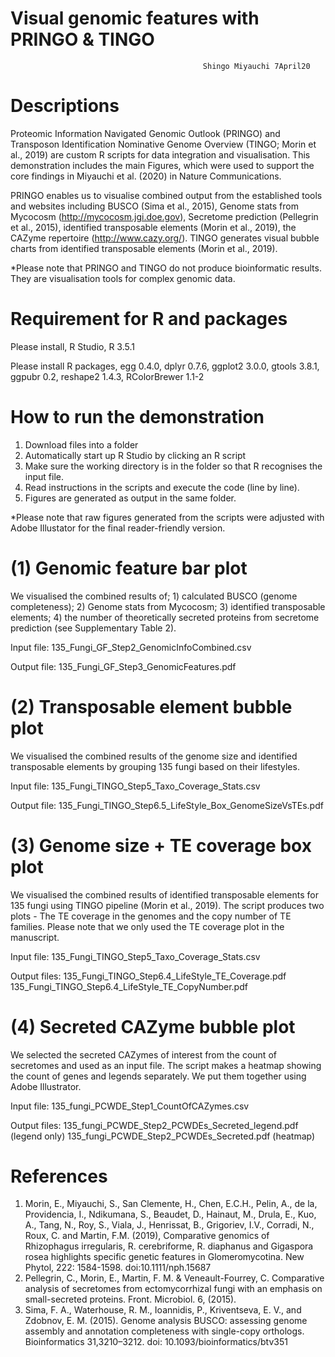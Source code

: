 # Visual genomic features with PRINGO & TINGO

                                               Shingo Miyauchi 7April20
# Descriptions

Proteomic Information Navigated Genomic Outlook (PRINGO) and Transposon Identification Nominative Genome Overview (TINGO; Morin et al., 2019) are custom R scripts for data integration and visualisation. This demonstration includes the main Figures, which were used to support the core findings in Miyauchi et al. (2020) in Nature Communications. 

PRINGO enables us to visualise combined output from the established tools and websites including BUSCO (Sima et al., 2015), Genome stats from Mycocosm (http://mycocosm.jgi.doe.gov), Secretome prediction (Pellegrin et al., 2015), identified transposable elements (Morin et al., 2019), the CAZyme repertoire (http://www.cazy.org/). TINGO generates visual bubble charts from identified transposable elements (Morin et al., 2019).  

*Please note that PRINGO and TINGO do not produce bioinformatic results. They are visualisation tools for complex genomic data. 

# Requirement for R and packages
Please install, 
R Studio,
R 3.5.1 

Please install R packages,
egg  0.4.0,
dplyr 0.7.6,
ggplot2 3.0.0,
gtools 3.8.1,
ggpubr 0.2,
reshape2 1.4.3,
RColorBrewer 1.1-2

# How to run the demonstration
1) Download files into a folder
2) Automatically start up R Studio by clicking an R script
3) Make sure the working directory is in the folder so that R recognises the input file. 
4) Read instructions in the scripts and execute the code (line by line).  
5) Figures are generated as output in the same folder. 

*Please note that raw figures generated from the scripts were adjusted with Adobe Illustator for the final reader-friendly version.  

# (1) Genomic feature bar plot

We visualised the combined results of; 1) calculated BUSCO (genome completeness); 2) Genome stats from Mycocosm; 3) identified transposable elements; 4) the number of theoretically secreted proteins from secretome prediction (see Supplementary Table 2).

Input file: 
135_Fungi_GF_Step2_GenomicInfoCombined.csv

Output file:
135_Fungi_GF_Step3_GenomicFeatures.pdf

# (2) Transposable element bubble plot

We visualised the combined results of the genome size and identified transposable elements by grouping 135 fungi based on their lifestyles. 

Input file:
135_Fungi_TINGO_Step5_Taxo_Coverage_Stats.csv

Output file:
135_Fungi_TINGO_Step6.5_LifeStyle_Box_GenomeSizeVsTEs.pdf

# (3) Genome size + TE coverage box plot

We visualised the combined results of identified transposable elements for 135 fungi using TINGO pipeline (Morin et al., 2019). The script produces two plots - The TE coverage in the genomes and the copy number of TE families. Please note that we only used the TE coverage plot in the manuscript.    

Input file: 
135_Fungi_TINGO_Step5_Taxo_Coverage_Stats.csv

Output files:
135_Fungi_TINGO_Step6.4_LifeStyle_TE_Coverage.pdf
135_Fungi_TINGO_Step6.4_LifeStyle_TE_CopyNumber.pdf

# (4) Secreted CAZyme bubble plot

We selected the secreted CAZymes of interest from the count of secretomes and used as an input file. The script makes a heatmap showing the count of genes and legends separately. We put them together using Adobe Illustrator. 

Input file:
135_fungi_PCWDE_Step1_CountOfCAZymes.csv

Output files:
135_fungi_PCWDE_Step2_PCWDEs_Secreted_legend.pdf (legend only)
135_fungi_PCWDE_Step2_PCWDEs_Secreted.pdf (heatmap)

# References 
1. Morin, E., Miyauchi, S., San Clemente, H., Chen, E.C.H., Pelin, A., de la, Providencia, I., Ndikumana, S., Beaudet, D., Hainaut, M., Drula, E., Kuo, A., Tang, N., Roy, S., Viala, J., Henrissat, B., Grigoriev, I.V., Corradi, N., Roux, C. and Martin, F.M. (2019), Comparative genomics of Rhizophagus irregularis, R. cerebriforme, R. diaphanus and Gigaspora rosea highlights specific genetic features in Glomeromycotina. New Phytol, 222: 1584-1598. doi:10.1111/nph.15687 
2. Pellegrin, C., Morin, E., Martin, F. M. & Veneault-Fourrey, C. Comparative analysis of secretomes from ectomycorrhizal fungi with an emphasis on small-secreted proteins. Front. Microbiol. 6, (2015).
3. Sima, F. A., Waterhouse, R. M., Ioannidis, P., Kriventseva, E. V., and Zdobnov, E. M. (2015). Genome analysis BUSCO: assessing genome assembly and annotation completeness with single-copy orthologs. Bioinformatics 31,3210–3212. doi: 10.1093/bioinformatics/btv351 
